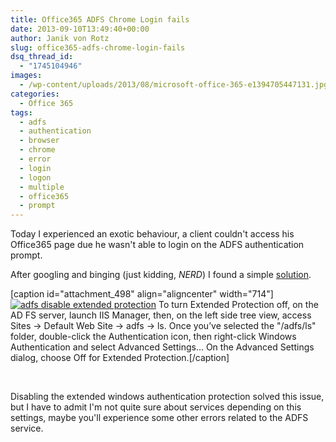 ```yaml
---
title: Office365 ADFS Chrome Login fails
date: 2013-09-10T13:49:40+00:00
author: Janik von Rotz
slug: office365-adfs-chrome-login-fails
dsq_thread_id:
  - "1745104946"
images:
  - /wp-content/uploads/2013/08/microsoft-office-365-e1394705447131.jpg
categories:
  - Office 365
tags:
  - adfs
  - authentication
  - browser
  - chrome
  - error
  - login
  - logon
  - multiple
  - office365
  - prompt
---
```

Today I experienced an exotic behaviour, a client couldn't access his Office365 page due he wasn't able to login on the ADFS authentication prompt.

After googling and binging (just kidding, <em>NERD</em>) I found a simple <a href="https://stackoverflow.com/questions/5436441/adfs-authentication-ie8-works-chrome-fails" target="_blank">solution</a>.

<!--more-->

[caption id="attachment_498" align="aligncenter" width="714"]<a href="/wp-content/uploads/2013/09/2013-09-10-13_24_09-Default-vblw2k12adfs1-Remotedesktopverbindung.png">![adfs disable extended protection](/wp-content/uploads/2013/09/2013-09-10-13_24_09-Default-vblw2k12adfs1-Remotedesktopverbindung.png)</a> To turn Extended Protection off, on the AD FS server, launch IIS Manager, then, on the left side tree view, access Sites -> Default Web Site -> adfs -> ls. Once you’ve selected the "/adfs/ls" folder, double-click the Authentication icon, then right-click Windows Authentication and select Advanced Settings… On the Advanced Settings dialog, choose Off for Extended Protection.[/caption]

&nbsp;

Disabling the extended windows authentication protection solved this issue, but I have to admit I'm not quite sure about services depending on this settings, maybe you'll experience some other errors related to the ADFS service.